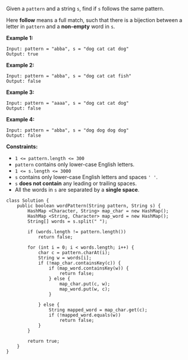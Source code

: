 Given a `pattern` and a string `s`, find if `s` follows the same pattern.

Here **follow** means a full match, such that there is a bijection between a letter in `pattern` and a **non-empty** word in `s`.

 

**Example 1:**

```
Input: pattern = "abba", s = "dog cat cat dog"
Output: true
```

**Example 2:**

```
Input: pattern = "abba", s = "dog cat cat fish"
Output: false
```

**Example 3:**

```
Input: pattern = "aaaa", s = "dog cat cat dog"
Output: false
```

**Example 4:**

```
Input: pattern = "abba", s = "dog dog dog dog"
Output: false
```

 

**Constraints:**

- `1 <= pattern.length <= 300`
- `pattern` contains only lower-case English letters.
- `1 <= s.length <= 3000`
- `s` contains only lower-case English letters and spaces `' '`.
- `s` **does not contain** any leading or trailing spaces.
- All the words in `s` are separated by a **single space**.

```
class Solution {
    public boolean wordPattern(String pattern, String s) {
        HashMap <Character, String> map_char = new HashMap();
        HashMap <String, Character> map_word = new HashMap();
        String[] words = s.split(" ");

        if (words.length != pattern.length())
            return false;

        for (int i = 0; i < words.length; i++) {
            char c = pattern.charAt(i);
            String w = words[i];
            if (!map_char.containsKey(c)) {
                if (map_word.containsKey(w)) {
                    return false;
                } else {
                    map_char.put(c, w);
                    map_word.put(w, c);
                }

            } else {
                String mapped_word = map_char.get(c);
                if (!mapped_word.equals(w))
                    return false;
            }
        }

        return true;
    }
}
```

